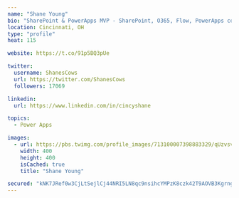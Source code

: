 ```yaml
---
name: "Shane Young"
bio: "SharePoint & PowerApps MVP - SharePoint, O365, Flow, PowerApps consulting? @PowerApps911 | Pure Snark? You found it."
location: Cincinnati, OH
type: "profile"
heat: 115

website: https://t.co/91p5BQ3pUe

twitter:
  username: ShanesCows
  url: https://twitter.com/ShanesCows
  followers: 17069

linkedin:
  url: https://www.linkedin.com/in/cincyshane

topics:
  - Power Apps

images:
  - url: https://pbs.twimg.com/profile_images/713100007398883329/qUzvsvQ3_400x400.jpg
    width: 400
    height: 400
    isCached: true
    title: "Shane Young"

secured: "kNK7JRef0w3CjLtSejlCj44NRI5LN8qc9nsihcYMPzK8czk42T9AOVB3KgrngQIKhFRdtdiZK2Wmu0iWfmEebAzJT7yv3AFrjj8HIdIwioxgEBhFb40OH0coTVRFB/MMl45agwlzZ6EbUh0VvD0JyoMSQe1OLa75/mcHeEmEQfY5Q+EpY35H2b1ZMmtRc3QrFey7gk/F3ozIGTyQu438WMIjtew4bGOJxmwvg8HdFL3dCrNf+p3PoBCOoXBcPPx/Sp9t1gc0umbFYl2JJpTwDGym3GDTpODmmA8gctxOpgB5Q30uWlAcMm79LjkWBAlv2iGKYbrLRCrQqmbT4oIJNmkN9/Bm95UspuVbldzs5gd66HDmJkCF9DrxFWyB4l9Exq2g2DJQrnmxtY04O99Ak4Wdik4e1bRhRXrfSkkrgIc=;WirSgAxn7SBICPTSJJjacQ=="
---
```


